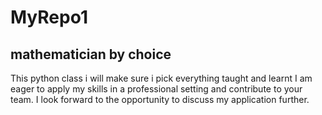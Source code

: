 # MyRepo1
## mathematician by choice

This python class i will make sure i pick everything taught and learnt
I am eager to apply my skills in a professional setting and contribute to your team. I look forward to 
the opportunity to discuss my application further.
